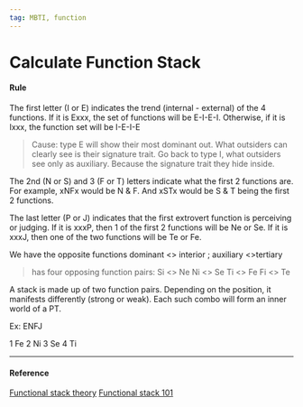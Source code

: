 ```yaml
---
tag: MBTI, function
---
```


# Calculate Function Stack

#### Rule
The first letter (I or E) indicates the trend (internal - external) of the 4 functions. If it is Exxx, the set of functions will be E-I-E-I. Otherwise, if it is Ixxx, the function set will be I-E-I-E

> Cause: type E will show their most dominant out. What outsiders can clearly see is their signature trait. Go back to type I, what outsiders see only as auxiliary. Because the signature trait they hide inside.

The 2nd (N or S) and 3 (F or T) letters indicate what the first 2 functions are. For example, xNFx would be N & F. And xSTx would be S & T being the first 2 functions.

The last letter (P or J) indicates that the first extrovert function is perceiving or judging. If it is xxxP, then 1 of the first 2 functions will be Ne or Se. If it is xxxJ, then one of the two functions will be Te or Fe.

We have the opposite functions dominant <> interior ; auxiliary <>tertiary

> has four opposing function pairs:
Si <> Ne
Ni <> Se
Ti <> Fe
Fi <> Te

A stack is made up of two function pairs. Depending on the position, it manifests differently (strong or weak). Each such combo will form an inner world of a PT.

Ex: ENFJ

1 Fe
2 Ni
3 Se
4 Ti

---

#### Reference
[Functional stack theory](https://personalityjunkie.com/functional-stack-type-dynamics-theory/)
[Functional stack 101](https://www.youtube.com/watch?v=9xf13VRNPp8)